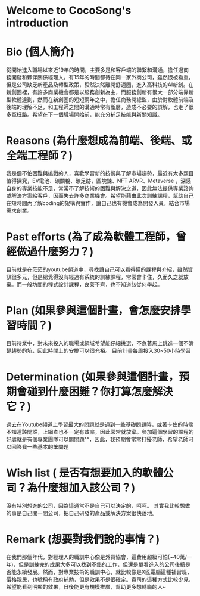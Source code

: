 # Welcome to CocoSong's introduction

# Bio (個人簡介)

從開始進入職場以來近19年的時間，主要多是和客戶端的聯繫和溝通，擔任過商務開發和夥伴關係經理人。有15年的時間都待在同一家外商公司，雖然很被看重，但是公司缺乏新產品及轉型政策，毅然決然離開舒適圈，進入高科技的AI新創。在新創圈裡，有許多商業機會都是以服務創新為主，而服務創新有很大一部分端靠新型軟體達到，然而在新創圈的短短兩年之中，擔任商務開總監，由於對軟體前端及後端的理解不足，和工程師之間的溝通時常有斷層，造成不必要的誤解，也走了很多冤枉路。希望在下一個職場開始前，能充分補足技能與新關知識。
# Reasons (為什麼想成為前端、後端、或全端工程師？)
我是個不怕困難與挑戰的人，喜歡學習新的技術與了解市場趨勢，最近有太多題目值得探究，EV電池、碳關稅、碳足跡，區塊鍊、NFT ARVR、Metaverse ，深感自身的專業技能不足，常常不了解技術的困難與解決之道，因此無法提供專業諮詢或解決方案給客戶，因而失去許多商業機會。希望能藉由此次訓練課程，幫助自己在短時間內了解coding的架構與實作，讓自己也有機會成為開發人員，結合市場需求創業。
# Past efforts (為了成為軟體工程師，曾經做過什麼努力？)
目前就是在茫茫的youtube頻道中，尋找讓自己可以看得懂的課程與介紹，雖然資訊很多元，但是總覺得沒有經過有系統的訓練課程，常常會卡住，久而久之就放棄。而一般坊間的程式設計課程，良莠不齊，也不知道該從何學起。
# Plan (如果參與這個計畫，會怎麼安排學習時間？)
目前待業中，對未來投入的職場或領域希望能仔細挑選，不急著馬上跳進一個不清楚趨勢的坑，因此時間上的安排可以很充裕。
目前計畫每周投入30~50小時學習

# Determination (如果參與這個計畫，預期會碰到什麼困難？你打算怎麼解決它？)
過去在Youtube頻道上學習最大的問題就是遇到一些基礎問題時，或著卡住的時候不知道該問誰，上網查也不一定有效率，因此常常就放棄。參加這個學習的課程的好處就是有個專業團隊可以問問題^^，因此，我預期會常常打擾老師，希望老師可以回答我一些基本的笨問題

# Wish list ( 是否有想要加入的軟體公司？為什麼想加入該公司？)
沒有特別想進的公司，因為這通常不是自己可以決定的，呵呵。
其實我比較想做的事是自己開一間公司，把自己研發的產品或解決方案很快落地。

# Remark (想要對我們說的事情？)
在我們那個年代，對經理人的職訓中心像是外貿協會，這費用超級可怕(~40萬/一年)，但是訓練完的成果大多可以找到不錯的工作，但還是單看進入的公司後續是否能永續發展。然而，對專業技術的職訓中心，就比較像是X匠電腦這種補習班，價格親民，也號稱有政府補助，但是效果不是很確定。貴司的這種方式比較少見，希望能看到明顯的效果，日後能更有規模推廣，幫助更多想轉職的人~
